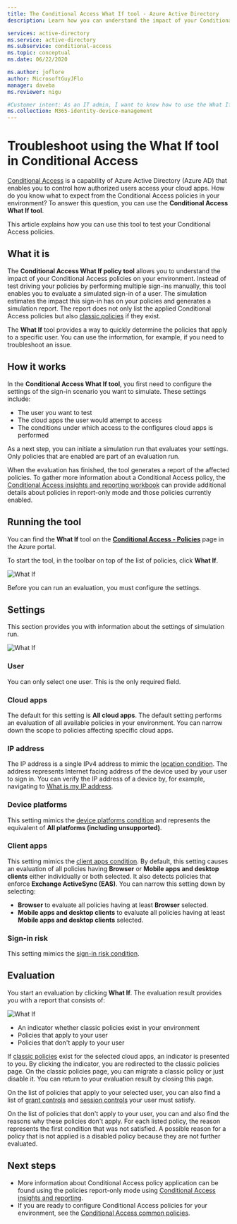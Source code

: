 ```yaml
---
title: The Conditional Access What If tool - Azure Active Directory
description: Learn how you can understand the impact of your Conditional Access policies on your environment.

services: active-directory
ms.service: active-directory
ms.subservice: conditional-access
ms.topic: conceptual
ms.date: 06/22/2020

ms.author: joflore
author: MicrosoftGuyJFlo
manager: daveba
ms.reviewer: nigu

#Customer intent: As an IT admin, I want to know how to use the What If tool for my existing Conditional Access policies, so that I can understand the impact they have on my environment. 
ms.collection: M365-identity-device-management
---
```

# Troubleshoot using the What If tool in Conditional Access

[Conditional Access](../active-directory-conditional-access-azure-portal.md) is a capability of Azure Active Directory (Azure AD) that enables you to control how authorized users access your cloud apps. How do you know what to expect from the Conditional Access policies in your environment? To answer this question, you can use the **Conditional Access What If tool**.

This article explains how you can use this tool to test your Conditional Access policies.

## What it is

The **Conditional Access What If policy tool** allows you to understand the impact of your Conditional Access policies on your environment. Instead of test driving your policies by performing multiple sign-ins manually, this tool enables you to evaluate a simulated sign-in of a user. The simulation estimates the impact this sign-in has on your policies and generates a simulation report. The report does not only list the applied Conditional Access policies but also [classic policies](policy-migration.md#classic-policies) if they exist.    

The **What If** tool provides a way to quickly determine the policies that apply to a specific user. You can use the information, for example, if you need to troubleshoot an issue.	

## How it works

In the **Conditional Access What If tool**, you first need to configure the settings of the sign-in scenario you want to simulate. These settings include:

- The user you want to test 
- The cloud apps the user would attempt to access
- The conditions under which access to the configures cloud apps is performed
     
As a next step, you can initiate a simulation run that evaluates your settings. Only policies that are enabled are part of an evaluation run.

When the evaluation has finished, the tool generates a report of the affected policies. To gather more information about a Conditional Access policy, the [Conditional Access insights and reporting workbook](howto-conditional-access-insights-reporting.md) can provide additional details about policies in report-only mode and those policies currently enabled.

## Running the tool

You can find the **What If** tool on the **[Conditional Access - Policies](https://portal.azure.com/#blade/Microsoft_AAD_IAM/ConditionalAccessBlade/Policies)** page in the Azure portal.

To start the tool, in the toolbar on top of the list of policies, click **What If**.

![What If](./media/what-if-tool/01.png)

Before you can run an evaluation, you must configure the settings.

## Settings

This section provides you with information about the settings of simulation run.

![What If](./media/what-if-tool/02.png)

### User

You can only select one user. This is the only required field.

### Cloud apps

The default for this setting is **All cloud apps**. The default setting performs an evaluation of all available policies in your environment. You can narrow down the scope to policies affecting specific cloud apps.

### IP address

The IP address is a single IPv4 address to mimic the [location condition](location-condition.md). The address represents Internet facing address of the device used by your user to sign in. You can verify the IP address of a device by, for example, navigating to [What is my IP address](https://whatismyipaddress.com).    

### Device platforms

This setting mimics the [device platforms condition](concept-conditional-access-conditions.md#device-platforms) and represents the equivalent of **All platforms (including unsupported)**. 

### Client apps

This setting mimics the [client apps condition](concept-conditional-access-conditions.md#client-apps).
By default, this setting causes an evaluation of all policies having **Browser** or **Mobile apps and desktop clients** either individually or both selected. It also detects policies that enforce **Exchange ActiveSync (EAS)**. You can narrow this setting down by selecting:

- **Browser** to evaluate all policies having at least **Browser** selected. 
- **Mobile apps and desktop clients** to evaluate all policies having at least **Mobile apps and desktop clients** selected. 

### Sign-in risk

This setting mimics the [sign-in risk condition](concept-conditional-access-conditions.md#sign-in-risk).   

## Evaluation 

You start an evaluation by clicking **What If**. The evaluation result provides you with a report that consists of: 

![What If](./media/what-if-tool/03.png)

- An indicator whether classic policies exist in your environment
- Policies that apply to your user
- Policies that don't apply to your user

If [classic policies](policy-migration.md#classic-policies) exist for the selected cloud apps, an indicator is presented to you. By clicking the indicator, you are redirected to the classic policies page. On the classic policies page, you can migrate a classic policy or just disable it. You can return to your evaluation result by closing this page.

On the list of policies that apply to your selected user, you can also find a list of [grant controls](concept-conditional-access-grant.md) and [session controls](concept-conditional-access-session.md) your user must satisfy.

On the list of policies that don't apply to your user, you can and also find the reasons why these policies don't apply. For each listed policy, the reason represents the first condition that was not satisfied. A possible reason for a policy that is not applied is a disabled policy because they are not further evaluated.   

## Next steps

- More information about Conditional Access policy application can be found using the policies report-only mode using [Conditional Access insights and reporting](howto-conditional-access-insights-reporting.md).
- If you are ready to configure Conditional Access policies for your environment, see the [Conditional Access common policies](concept-conditional-access-policy-common.md). 
